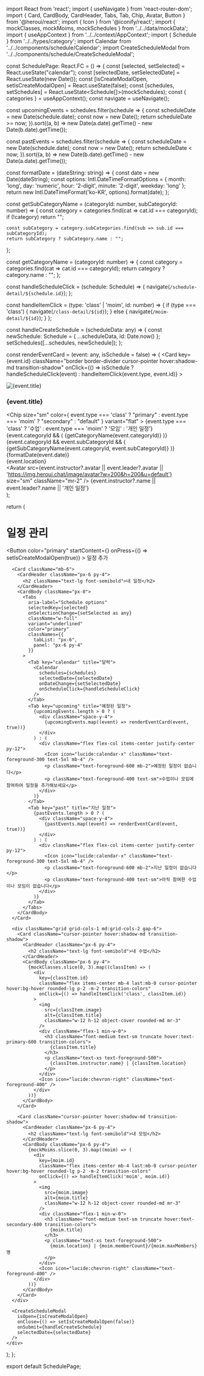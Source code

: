 import React from 'react';
import { useNavigate } from 'react-router-dom';
import { Card, CardBody, CardHeader, Tabs, Tab, Chip, Avatar, Button } from '@heroui/react';
import { Icon } from '@iconify/react';
import { mockClasses, mockMoims, mockSchedules } from '../../data/mockData';
import { useAppContext } from '../../context/AppContext';
import { Schedule } from '../../types/category';
import Calendar from '../../components/schedule/Calendar';
import CreateScheduleModal from '../../components/schedule/CreateScheduleModal';

const SchedulePage: React.FC = () => {
  const [selected, setSelected] = React.useState<string>("calendar");
  const [selectedDate, setSelectedDate] = React.useState<Date>(new Date());
  const [isCreateModalOpen, setIsCreateModalOpen] = React.useState(false);
  const [schedules, setSchedules] = React.useState<Schedule[]>(mockSchedules);
  const { categories } = useAppContext();
  const navigate = useNavigate();

  const upcomingEvents = schedules.filter(schedule => {
    const scheduleDate = new Date(schedule.date);
    const now = new Date();
    return scheduleDate >= now;
  }).sort((a, b) => new Date(a.date).getTime() - new Date(b.date).getTime());

  const pastEvents = schedules.filter(schedule => {
    const scheduleDate = new Date(schedule.date);
    const now = new Date();
    return scheduleDate < now;
  }).sort((a, b) => new Date(b.date).getTime() - new Date(a.date).getTime());

  const formatDate = (dateString: string) => {
    const date = new Date(dateString);
    const options: Intl.DateTimeFormatOptions = { 
      month: 'long', 
      day: 'numeric', 
      hour: '2-digit', 
      minute: '2-digit',
      weekday: 'long'
    };
    return new Intl.DateTimeFormat('ko-KR', options).format(date);
  };

  const getSubCategoryName = (categoryId: number, subCategoryId: number) => {
    const category = categories.find(cat => cat.id === categoryId);
    if (!category) return "";
    
    const subCategory = category.subCategories.find(sub => sub.id === subCategoryId);
    return subCategory ? subCategory.name : "";
  };
  
  const getCategoryName = (categoryId: number) => {
    const category = categories.find(cat => cat.id === categoryId);
    return category ? category.name : "";
  };

  const handleScheduleClick = (schedule: Schedule) => {
    navigate(`/schedule-detail/${schedule.id}`);
  };

  const handleItemClick = (type: 'class' | 'moim', id: number) => {
    if (type === 'class') {
      navigate(`/class-detail/${id}`);
    } else {
      navigate(`/moim-detail/${id}`);
    }
  };

  const handleCreateSchedule = (scheduleData: any) => {
    const newSchedule: Schedule = {
      ...scheduleData,
      id: Date.now()
    };
    setSchedules([...schedules, newSchedule]);
  };

  const renderEventCard = (event: any, isSchedule = false) => (
    <Card 
      key={event.id} 
      className="border border-divider cursor-pointer hover:shadow-md transition-shadow"
      onClick={() => isSchedule ? handleScheduleClick(event) : handleItemClick(event.type, event.id)}
    >
      <CardBody className="p-4">
        <div className="flex">
          <img 
            src={event.image} 
            alt={event.title} 
            className="w-20 h-20 object-cover rounded-lg mr-4"
          />
          <div className="flex-1">
            <div className="flex justify-between items-start mb-1">
              <h3 className="font-semibold hover:text-primary-600 transition-colors">{event.title}</h3>
              <div className="flex flex-wrap gap-1">
                <Chip 
                  size="sm" 
                  color={
                    event.type === 'class' 
                      ? "primary" 
                      : event.type === 'moim'
                      ? "secondary"
                      : "default"
                  } 
                  variant="flat"
                >
                  {event.type === 'class' ? '수업' : event.type === 'moim' ? '모임' : '개인 일정'}
                </Chip>
                {event.categoryId && (
                  <Chip size="sm" variant="flat" color="default">
                    {getCategoryName(event.categoryId)}
                  </Chip>
                )}
                {event.categoryId && event.subCategoryId && (
                  <Chip size="sm" variant="flat" color="default">
                    {getSubCategoryName(event.categoryId, event.subCategoryId)}
                  </Chip>
                )}
              </div>
            </div>
            <div className="flex items-center mb-1">
              <Icon icon="lucide:calendar" className="text-foreground-400 mr-1 text-sm" />
              <span className="text-foreground-600 text-sm">{formatDate(event.date)}</span>
            </div>
            <div className="flex items-center mb-2">
              <Icon icon="lucide:map-pin" className="text-foreground-400 mr-1 text-sm" />
              <span className="text-foreground-600 text-sm">{event.location}</span>
            </div>
            <div className="flex items-center">
              <Avatar 
                src={event.instructor?.avatar || event.leader?.avatar || 'https://img.heroui.chat/image/avatar?w=200&h=200&u=default'} 
                size="sm"
                className="mr-2"
              />
              <span className="text-foreground-600 text-sm">
                {event.instructor?.name || event.leader?.name || '개인 일정'}
              </span>
            </div>
          </div>
        </div>
      </CardBody>
    </Card>
  );

  return (
    <div className="container mx-auto px-4 py-6">
      <div className="flex justify-between items-center mb-6">
        <h1 className="text-2xl font-bold">일정 관리</h1>
        <Button 
          color="primary" 
          startContent={<Icon icon="lucide:plus" />}
          onPress={() => setIsCreateModalOpen(true)}
        >
          일정 추가
        </Button>
      </div>

      <Card className="mb-6">
        <CardHeader className="px-6 py-4">
          <h2 className="text-lg font-semibold">내 일정</h2>
        </CardHeader>
        <CardBody className="px-0">
          <Tabs 
            aria-label="Schedule options" 
            selectedKey={selected} 
            onSelectionChange={setSelected as any}
            className="w-full"
            variant="underlined"
            color="primary"
            classNames={{
              tabList: "px-6",
              panel: "px-6 py-4"
            }}
          >
            <Tab key="calendar" title="달력">
              <Calendar 
                schedules={schedules}
                selectedDate={selectedDate}
                onDateChange={setSelectedDate}
                onScheduleClick={handleScheduleClick}
              />
            </Tab>
            <Tab key="upcoming" title="예정된 일정">
              {upcomingEvents.length > 0 ? (
                <div className="space-y-4">
                  {upcomingEvents.map((event) => renderEventCard(event, true))}
                </div>
              ) : (
                <div className="flex flex-col items-center justify-center py-12">
                  <Icon icon="lucide:calendar-x" className="text-foreground-300 text-5xl mb-4" />
                  <p className="text-foreground-600 mb-2">예정된 일정이 없습니다</p>
                  <p className="text-foreground-400 text-sm">수업이나 모임에 참여하여 일정을 추가해보세요</p>
                </div>
              )}
            </Tab>
            <Tab key="past" title="지난 일정">
              {pastEvents.length > 0 ? (
                <div className="space-y-4">
                  {pastEvents.map((event) => renderEventCard(event, true))}
                </div>
              ) : (
                <div className="flex flex-col items-center justify-center py-12">
                  <Icon icon="lucide:calendar-x" className="text-foreground-300 text-5xl mb-4" />
                  <p className="text-foreground-600 mb-2">지난 일정이 없습니다</p>
                  <p className="text-foreground-400 text-sm">아직 참여한 수업이나 모임이 없습니다</p>
                </div>
              )}
            </Tab>
          </Tabs>
        </CardBody>
      </Card>

      <div className="grid grid-cols-1 md:grid-cols-2 gap-6">
        <Card className="cursor-pointer hover:shadow-md transition-shadow">
          <CardHeader className="px-6 py-4">
            <h2 className="text-lg font-semibold">내 수업</h2>
          </CardHeader>
          <CardBody className="px-6 py-4">
            {mockClasses.slice(0, 3).map((classItem) => (
              <div 
                key={classItem.id} 
                className="flex items-center mb-4 last:mb-0 cursor-pointer hover:bg-hover rounded-lg p-2 -m-2 transition-colors"
                onClick={() => handleItemClick('class', classItem.id)}
              >
                <img 
                  src={classItem.image} 
                  alt={classItem.title} 
                  className="w-12 h-12 object-cover rounded-md mr-3"
                />
                <div className="flex-1 min-w-0">
                  <h3 className="font-medium text-sm truncate hover:text-primary-600 transition-colors">
                    {classItem.title}
                  </h3>
                  <p className="text-xs text-foreground-500">
                    {classItem.instructor.name} | {classItem.location}
                  </p>
                </div>
                <Icon icon="lucide:chevron-right" className="text-foreground-400" />
              </div>
            ))}
          </CardBody>
        </Card>

        <Card className="cursor-pointer hover:shadow-md transition-shadow">
          <CardHeader className="px-6 py-4">
            <h2 className="text-lg font-semibold">내 모임</h2>
          </CardHeader>
          <CardBody className="px-6 py-4">
            {mockMoims.slice(0, 3).map((moim) => (
              <div 
                key={moim.id} 
                className="flex items-center mb-4 last:mb-0 cursor-pointer hover:bg-hover rounded-lg p-2 -m-2 transition-colors"
                onClick={() => handleItemClick('moim', moim.id)}
              >
                <img 
                  src={moim.image} 
                  alt={moim.title} 
                  className="w-12 h-12 object-cover rounded-md mr-3"
                />
                <div className="flex-1 min-w-0">
                  <h3 className="font-medium text-sm truncate hover:text-secondary-600 transition-colors">
                    {moim.title}
                  </h3>
                  <p className="text-xs text-foreground-500">
                    {moim.location} | {moim.memberCount}/{moim.maxMembers}명
                  </p>
                </div>
                <Icon icon="lucide:chevron-right" className="text-foreground-400" />
              </div>
            ))}
          </CardBody>
        </Card>
      </div>

      <CreateScheduleModal 
        isOpen={isCreateModalOpen}
        onClose={() => setIsCreateModalOpen(false)}
        onSubmit={handleCreateSchedule}
        selectedDate={selectedDate}
      />
    </div>
  );
};

export default SchedulePage;